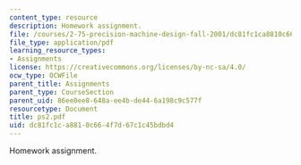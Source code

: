 ```yaml
---
content_type: resource
description: Homework assignment.
file: /courses/2-75-precision-machine-design-fall-2001/dc81fc1ca8810c664f7d67c1c45bdbd4_ps2.pdf
file_type: application/pdf
learning_resource_types:
- Assignments
license: https://creativecommons.org/licenses/by-nc-sa/4.0/
ocw_type: OCWFile
parent_title: Assignments
parent_type: CourseSection
parent_uid: 86ee0ee8-648a-ee4b-de44-6a198c9c577f
resourcetype: Document
title: ps2.pdf
uid: dc81fc1c-a881-0c66-4f7d-67c1c45bdbd4
---
```

Homework assignment.